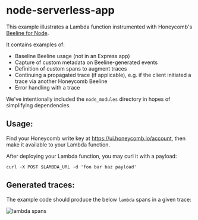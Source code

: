 # node-serverless-app

This example illustrates a Lambda function instrumented with Honeycomb's [Beeline for Node](https://docs.honeycomb.io/getting-data-in/javascript/beeline-nodejs/).

It contains examples of:

- Baseline Beeline usage (not in an Express app)
- Capture of custom metadata on Beeline-generated events
- Definition of custom spans to augment traces
- Continuing a propagated trace (if applicable), e.g. if the client initiated a trace via another Honeycomb Beeline
- Error handling with a trace

We've intentionally included the `node_modules` directory in hopes of simplifying dependencies.

## Usage:

Find your Honeycomb write key at https://ui.honeycomb.io/account, then make it available to your Lambda function.

After deploying your Lambda function, you may curl it with a payload:

```
curl -X POST $LAMBDA_URL -d 'foo bar baz payload'
```

## Generated traces:

The example code should produce the below `lambda` spans in a given trace:

![lambda spans](/images/trace.png)
